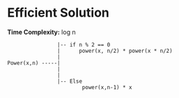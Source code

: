 # Efficient Solution

**Time Complexity:** log n

```
                |-- if n % 2 == 0
                |      power(x, n/2) * power(x * n/2)
                |
Power(x,n) -----|
                |
                |
                |-- Else
                        power(x,n-1) * x
```